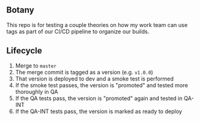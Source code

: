 ## Botany
This repo is for testing a couple theories on how my work team can use tags as part of our CI/CD pipeline to organize our builds.

## Lifecycle
1. Merge to `master`
1. The merge commit is tagged as a version (e.g. `v1.0.0`)
1. That version is deployed to dev and a smoke test is performed
1. If the smoke test passes, the version is "promoted" and tested more thoroughly in QA
1. If the QA tests pass, the version is "promoted" again and tested in QA-INT
1. If the QA-INT tests pass, the version is marked as ready to deploy
